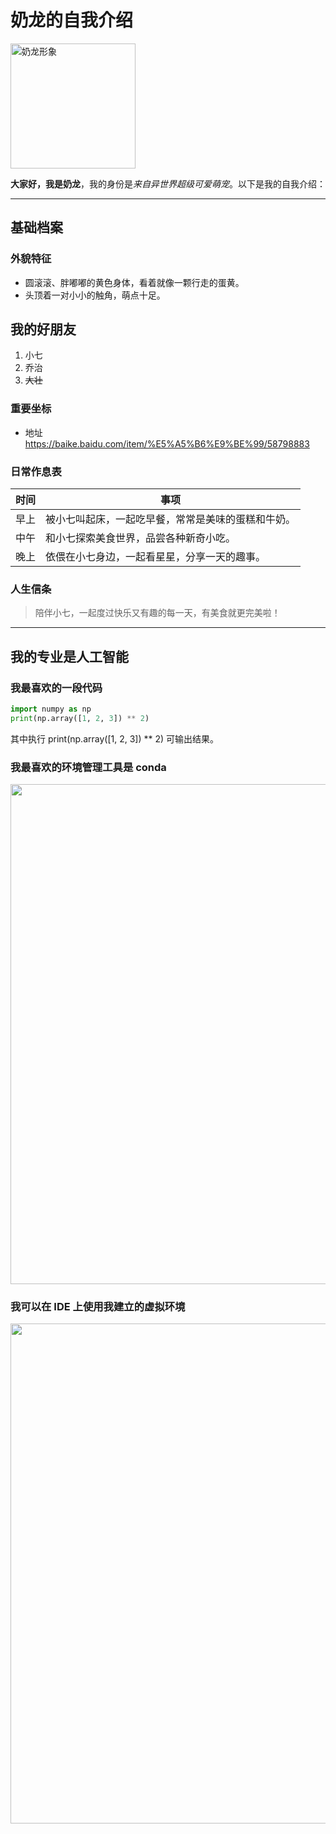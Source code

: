 # 奶龙的自我介绍
<img src="https://p5.itc.cn/q_70/images01/20230830/2fde7977af9c4bbbb4a1401d36cbee73.jpeg" width="200" alt="奶龙形象">

**大家好，我是奶龙**，我的身份是*来自异世界超级可爱萌宠*。以下是我的自我介绍：

---

## 基础档案
### 外貌特征
- 圆滚滚、胖嘟嘟的黄色身体，看着就像一颗行走的蛋黄。
- 头顶着一对小小的触角，萌点十足。

## 我的好朋友
1. 小七
2. 乔治
3. ~~大壮~~

### 重要坐标
- 地址 https://baike.baidu.com/item/%E5%A5%B6%E9%BE%99/58798883
### 日常作息表
| 时间 | 事项                        |
| ---- |---------------------------|
| 早上 | 被小七叫起床，一起吃早餐，常常是美味的蛋糕和牛奶。 |
| 中午 | 和小七探索美食世界，品尝各种新奇小吃。       |
| 晚上 | 依偎在小七身边，一起看星星，分享一天的趣事。    |

### 人生信条
> 陪伴小七，一起度过快乐又有趣的每一天，有美食就更完美啦！

---

## 我的专业是人工智能
### 我最喜欢的一段代码
```python
import numpy as np
print(np.array([1, 2, 3]) ** 2)
```
其中执行 print(np.array([1, 2, 3]) ** 2) 可输出结果。

### 我最喜欢的环境管理工具是 conda

<img src="C:\Users\Administrator\Desktop\images\2025-02-25-100616.png" width=800 >

### 我可以在 IDE 上使用我建立的虚拟环境

<img src="C:\Users\Administrator\Desktop\images\2025-02-28-021816.png" width=800 >
